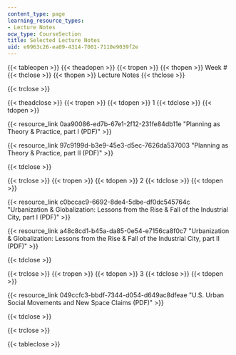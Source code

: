 ```yaml
---
content_type: page
learning_resource_types:
- Lecture Notes
ocw_type: CourseSection
title: Selected Lecture Notes
uid: e9963c26-ea09-4314-7001-7110e9039f2e
---
```


{{< tableopen >}}
{{< theadopen >}}
{{< tropen >}}
{{< thopen >}}
Week #
{{< thclose >}}
{{< thopen >}}
Lecture Notes
{{< thclose >}}

{{< trclose >}}

{{< theadclose >}}
{{< tropen >}}
{{< tdopen >}}
1
{{< tdclose >}}
{{< tdopen >}}


{{< resource_link 0aa90086-ed7b-67e1-2f12-231fe84db11e "Planning as Theory & Practice, part I (PDF)" >}}

{{< resource_link 97c9199d-b3e9-45e3-d5ec-7626da537003 "Planning as Theory & Practice, part II (PDF)" >}}


{{< tdclose >}}

{{< trclose >}}
{{< tropen >}}
{{< tdopen >}}
2
{{< tdclose >}}
{{< tdopen >}}
   

{{< resource_link c0bccac9-6692-8de4-5dbe-df0dc545764c "Urbanization & Globalization: Lessons from the Rise & Fall of the Industrial City, part I (PDF)" >}}

{{< resource_link a48c8cd1-b45a-da85-0e54-e7156ca8f0c7 "Urbanization & Globalization: Lessons from the Rise & Fall of the Industrial City, part II (PDF)" >}}


{{< tdclose >}}

{{< trclose >}}
{{< tropen >}}
{{< tdopen >}}
3
{{< tdclose >}}
{{< tdopen >}}


{{< resource_link 049ccfc3-bbdf-7344-d054-d649ac8dfeae "U.S. Urban Social Movements and New Space Claims (PDF)" >}}


{{< tdclose >}}

{{< trclose >}}

{{< tableclose >}}